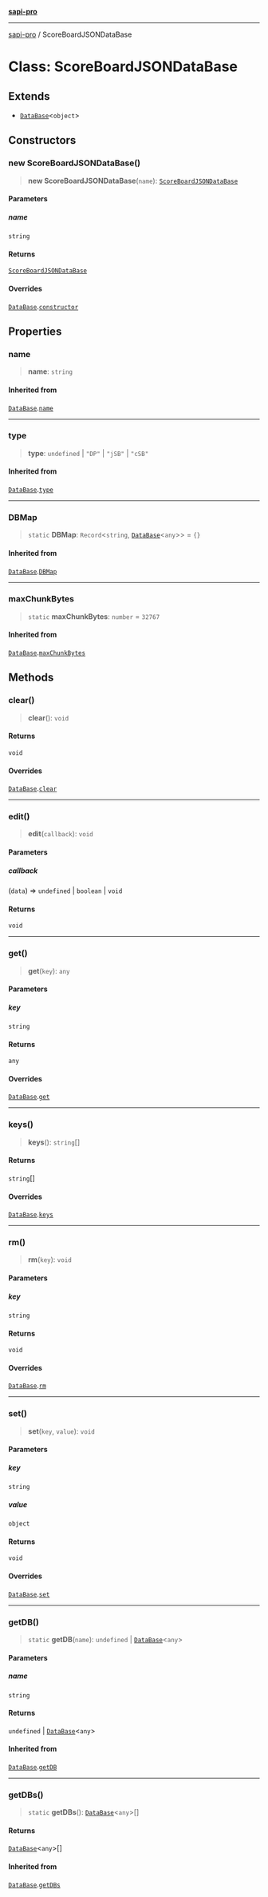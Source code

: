 [**sapi-pro**](../README.md)

***

[sapi-pro](../globals.md) / ScoreBoardJSONDataBase

# Class: ScoreBoardJSONDataBase

## Extends

- [`DataBase`](DataBase.md)\<`object`\>

## Constructors

### new ScoreBoardJSONDataBase()

> **new ScoreBoardJSONDataBase**(`name`): [`ScoreBoardJSONDataBase`](ScoreBoardJSONDataBase.md)

#### Parameters

##### name

`string`

#### Returns

[`ScoreBoardJSONDataBase`](ScoreBoardJSONDataBase.md)

#### Overrides

[`DataBase`](DataBase.md).[`constructor`](DataBase.md#constructors)

## Properties

### name

> **name**: `string`

#### Inherited from

[`DataBase`](DataBase.md).[`name`](DataBase.md#name-1)

***

### type

> **type**: `undefined` \| `"DP"` \| `"jSB"` \| `"cSB"`

#### Inherited from

[`DataBase`](DataBase.md).[`type`](DataBase.md#type)

***

### DBMap

> `static` **DBMap**: `Record`\<`string`, [`DataBase`](DataBase.md)\<`any`\>\> = `{}`

#### Inherited from

[`DataBase`](DataBase.md).[`DBMap`](DataBase.md#dbmap)

***

### maxChunkBytes

> `static` **maxChunkBytes**: `number` = `32767`

#### Inherited from

[`DataBase`](DataBase.md).[`maxChunkBytes`](DataBase.md#maxchunkbytes)

## Methods

### clear()

> **clear**(): `void`

#### Returns

`void`

#### Overrides

[`DataBase`](DataBase.md).[`clear`](DataBase.md#clear)

***

### edit()

> **edit**(`callback`): `void`

#### Parameters

##### callback

(`data`) => `undefined` \| `boolean` \| `void`

#### Returns

`void`

***

### get()

> **get**(`key`): `any`

#### Parameters

##### key

`string`

#### Returns

`any`

#### Overrides

[`DataBase`](DataBase.md).[`get`](DataBase.md#get)

***

### keys()

> **keys**(): `string`[]

#### Returns

`string`[]

#### Overrides

[`DataBase`](DataBase.md).[`keys`](DataBase.md#keys)

***

### rm()

> **rm**(`key`): `void`

#### Parameters

##### key

`string`

#### Returns

`void`

#### Overrides

[`DataBase`](DataBase.md).[`rm`](DataBase.md#rm)

***

### set()

> **set**(`key`, `value`): `void`

#### Parameters

##### key

`string`

##### value

`object`

#### Returns

`void`

#### Overrides

[`DataBase`](DataBase.md).[`set`](DataBase.md#set)

***

### getDB()

> `static` **getDB**(`name`): `undefined` \| [`DataBase`](DataBase.md)\<`any`\>

#### Parameters

##### name

`string`

#### Returns

`undefined` \| [`DataBase`](DataBase.md)\<`any`\>

#### Inherited from

[`DataBase`](DataBase.md).[`getDB`](DataBase.md#getdb)

***

### getDBs()

> `static` **getDBs**(): [`DataBase`](DataBase.md)\<`any`\>[]

#### Returns

[`DataBase`](DataBase.md)\<`any`\>[]

#### Inherited from

[`DataBase`](DataBase.md).[`getDBs`](DataBase.md#getdbs)
